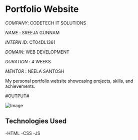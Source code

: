 # Portfolio Website
*COMPANY*: CODETECH IT SOLUTIONS

*NAME* : SREEJA GUNNAM

*INTERN ID*: CT04DL1361

*DOMAIN*: WEB DEVELOPMENT

*DURATION* : 4 WEEKS

*MENTOR* : NEELA SANTOSH

My personal portfolio website showcasing projects, skills, and achievements.

#OUTPUT#

![Image](https://github.com/user-attachments/assets/a7313add-602d-45a2-a9ca-237c42855ab7)

## Technologies Used

-HTML
-CSS
-JS


